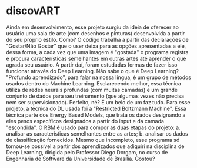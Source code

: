 # discovART

  Ainda em desenvolvimento, esse projeto surgiu da ideia de oferecer ao usuário uma sala de arte (com desenhos e pinturas) desenvolvida a partir do seu próprio estilo. Como? O código trabalha a partir das declarações de "Gostar/Não Gostar" que o user deixa para as opções apresentadas a ele, dessa forma, a cada vez que uma imagem é "gostada" o programa registra e procura características semelhantes em outras artes até aprender o que agrada seu usuário. 
  A partir daí, foram estudadas formas de fazer isso funcionar através do Deep Learning. Não sabe o que é Deep Learning? "Profundo aprendizado", para falar na nossa língua, é um grupo de métodos usados dentro do Machine Learning. Esclarecendo melhor, essa técnica utiliza de redes neurais profundas (com muitas camadas) e um grande conjunto de dados para seu treinamento (que algumas vezes não precisa nem ser supervisionado). Perfeito, né? É um belo de um faz tudo. Para esse projeto, a técnica do DL usada foi a "Restricted Boltzmann Machine".
  Essa técnica parte dos Energy Based Models, que trata os dados designando a eles pesos específicos designados a partir do input e da camada "escondida". O RBM é usado para compor as duas etapas do projeto: a. analisar as características semelhantes entre as artes; b. analisar os dados de classificação fornecidos. 
  Mesmo que incompleto, esse programa só tornou-se possível a partir dos aprendizados que adiquiri na disciplina de Deep Learning, dirigida pelo Professor Diego Dorgam, no curso de Engenharia de Software da Universidade de Brasília.
  Gostou?
